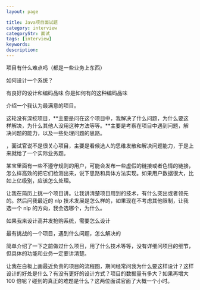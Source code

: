 ```yaml
---
layout: page

title: Java项目面试题
category: interview
categoryStr: 面试
tags: [interview]
keywords:
description:
---
```


项目有什么难点吗（都是一些业务上东西）

如何设计一个系统？

有良好的设计和编码品味 你是如何有的这种编码品味

介绍一个我认为最满意的项目。

这轮没有深挖项目，**主要是问在这个项目中，我解决了什么问题，为什么要这样解决，为什么其他人没用这种方法等等。**主要是考察在项目中遇到问题，解决问题的能力，以及一些处理问题的思路。


，面试官说不是很关心项目，主要是看候选人的思维发散和解决问题能力，于是上来就给了一个实际业务题。

某宝里面有一些不遵守规则的用户，可能会发布一些虚假的链接或者色情的链接，怎么样高效的把它们检测出来，说下思路和具体方法实现。如果用户数据很大，比如上亿级别，应该怎么处理。

让我在简历上挑一个项目讲。让我讲清楚项目用到的技术，有什么突出或者领先的。然后问我最近的 nlp 技术发展是怎么样的，如果现在不考虑其他限制，让我选一个 nlp 的方向，我会选哪个，为什么。


如果我来设计高并发抢购系统，需要怎么设计

最有挑战的一个项目，遇到什么问题，怎么解决的

简单介绍了一下之前做过什么项目，用了什么技术等等，没有详细问项目的细节，但具体的功能和业务一定要讲清楚。

让我在白板上画最近负责的项目的流程图，期间经常问我为什么要这样设计？这样设计的好处是什么？有没有更好的设计方式？项目的数据量有多大？如果再增大 100 倍呢？碰到的真正的难题是什么？这两位面试官面了大概一个小时。


